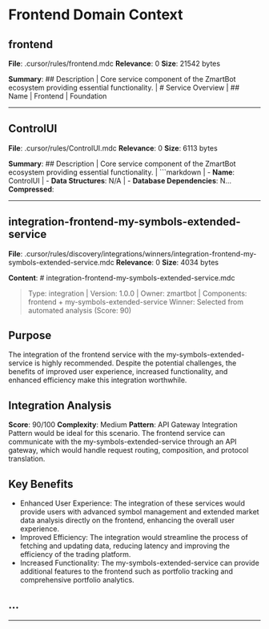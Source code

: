 # Frontend Domain Context

## frontend
**File**: .cursor/rules/frontend.mdc
**Relevance**: 0
**Size**: 21542 bytes

**Summary**: ## Description | Core service component of the ZmartBot ecosystem providing essential functionality. | # Service Overview | ## Name | Frontend | Foundation

---

## ControlUI
**File**: .cursor/rules/ControlUI.mdc
**Relevance**: 0
**Size**: 6113 bytes

**Summary**: ## Description | Core service component of the ZmartBot ecosystem providing essential functionality. | ```markdown | - **Name**: ControlUI | - **Data Structures**: N/A | - **Database Dependencies**: N...
**Compressed**: 

---

## integration-frontend-my-symbols-extended-service
**File**: .cursor/rules/discovery/integrations/winners/integration-frontend-my-symbols-extended-service.mdc
**Relevance**: 0
**Size**: 4034 bytes

**Content**: # integration-frontend-my-symbols-extended-service.mdc
> Type: integration | Version: 1.0.0 | Owner: zmartbot | Components: frontend + my-symbols-extended-service
> Winner: Selected from automated analysis (Score: 90)

## Purpose
The integration of the frontend service with the my-symbols-extended-service is highly recommended. Despite the potential challenges, the benefits of improved user experience, increased functionality, and enhanced efficiency make this integration worthwhile.

## Integration Analysis
**Score**: 90/100
**Complexity**: Medium
**Pattern**: API Gateway Integration Pattern would be ideal for this scenario. The frontend service can communicate with the my-symbols-extended-service through an API gateway, which would handle request routing, composition, and protocol translation.

## Key Benefits
- Enhanced User Experience: The integration of these services would provide users with advanced symbol management and extended market data analysis directly on the frontend, enhancing the overall user experience.
- Improved Efficiency: The integration would streamline the process of fetching and updating data, reducing latency and improving the efficiency of the trading platform.
- Increased Functionality: The my-symbols-extended-service can provide additional features to the frontend such as portfolio tracking and comprehensive portfolio analytics.

## ...

---

